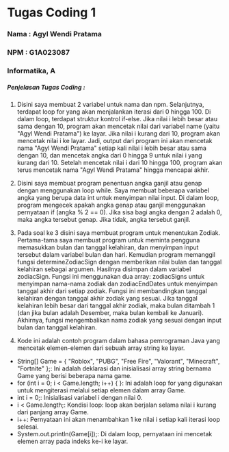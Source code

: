 # Tugas Coding 1 
### Nama : Agyl Wendi Pratama
### NPM : G1A023087
### Informatika, A

##### Penjelasan Tugas Coding :

1. Disini saya membuat 2 variabel untuk nama dan npm. Selanjutnya, terdapat loop for yang akan menjalankan iterasi dari 0 hingga 100. Di dalam loop, terdapat struktur kontrol if-else. Jika nilai i lebih besar atau sama dengan 10, program akan mencetak nilai dari variabel name (yaitu "Agyl Wendi Pratama") ke layar. Jika nilai i kurang dari 10, program akan mencetak nilai i ke layar. Jadi, output dari program ini akan mencetak nama "Agyl Wendi Pratama" setiap kali nilai i lebih besar atau sama dengan 10, dan mencetak angka dari 0 hingga 9 untuk nilai i yang kurang dari 10. Setelah mencetak nilai i dari 10 hingga 100, program akan terus mencetak nama "Agyl Wendi Pratama" hingga mencapai akhir.

2. Disini saya membuat program penentuan angka ganjil atau genap dengan menggunakan loop while. Saya membuat beberapa variabel angka yang berupa data int untuk menyimpan nilai input. Di dalam loop, program mengecek apakah angka genap atau ganjil menggunakan pernyataan if (angka % 2 == 0). Jika sisa bagi angka dengan 2 adalah 0, maka angka tersebut genap. Jika tidak, angka tersebut ganjil.

3. Pada soal ke 3 disini saya membuat program untuk menentukan Zodiak. Pertama-tama saya membuat program untuk meminta pengguna memasukkan bulan dan tanggal kelahiran, dan menyimpan input tersebut dalam variabel bulan dan hari. Kemudian program memanggil fungsi determineZodiacSign dengan memberikan nilai bulan dan tanggal kelahiran sebagai argumen. Hasilnya disimpan dalam variabel zodiacSign. Fungsi ini menggunakan dua array: zodiacSigns untuk menyimpan nama-nama zodiak dan zodiacEndDates untuk menyimpan tanggal akhir dari setiap zodiak. Fungsi ini membandingkan tanggal kelahiran dengan tanggal akhir zodiak yang sesuai. Jika tanggal kelahiran lebih besar dari tanggal akhir zodiak, maka bulan ditambah 1 (dan jika bulan adalah Desember, maka bulan kembali ke Januari).
Akhirnya, fungsi mengembalikan nama zodiak yang sesuai dengan input bulan dan tanggal kelahiran.

4. Kode ini adalah contoh program dalam bahasa pemrograman Java yang mencetak elemen-elemen dari sebuah array string ke layar. 
- String[] Game = { "Roblox", "PUBG", "Free Fire", "Valorant", "Minecraft", "Fortnite" };: Ini adalah deklarasi dan inisialisasi array string bernama Game yang berisi beberapa nama game.
- for (int i = 0; i < Game.length; i++) { }: Ini adalah loop for yang digunakan untuk mengiterasi melalui setiap elemen dalam array Game.
- int i = 0;: Inisialisasi variabel i dengan nilai 0.
- i < Game.length;: Kondisi loop: loop akan berjalan selama nilai i kurang dari panjang array Game.
- i++: Pernyataan ini akan menambahkan 1 ke nilai i setiap kali iterasi loop selesai.
- System.out.println(Game[i]);: Di dalam loop, pernyataan ini mencetak elemen array pada indeks ke-i ke layar.

